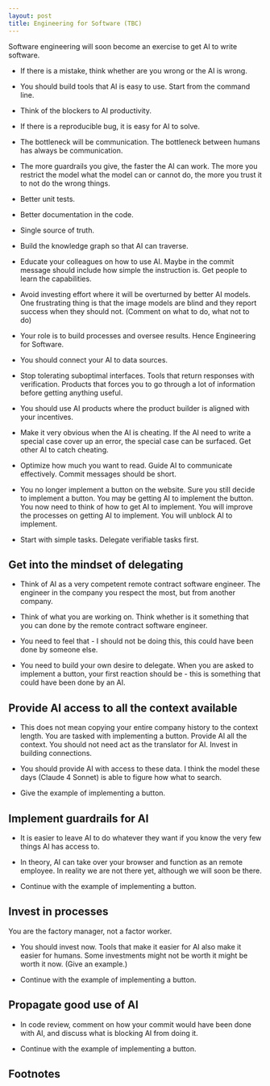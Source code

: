 ```yaml
---
layout: post
title: Engineering for Software (TBC)
---
```


Software engineering will soon become an exercise to get AI to write software.

- If there is a mistake, think whether are you wrong or the AI is wrong.

- You should build tools that AI is easy to use. Start from the command line.

- Think of the blockers to AI productivity.

- If there is a reproducible bug, it is easy for AI to solve.

- The bottleneck will be communication. The bottleneck between humans has always be communication.

- The more guardrails you give, the faster the AI can work. The more you restrict the model what the model can or cannot do, the more you trust it to not do the wrong things.

- Better unit tests.

- Better documentation in the code.

- Single source of truth.

- Build the knowledge graph so that AI can traverse.

- Educate your colleagues on how to use AI. Maybe in the commit message should include how simple the instruction is. Get people to learn the capabilities.

- Avoid investing effort where it will be overturned by better AI models. One frustrating thing is that the image models are blind and they report success when they should not. (Comment on what to do, what not to do)

- Your role is to build processes and oversee results. Hence Engineering for Software.

- You should connect your AI to data sources.

- Stop tolerating suboptimal interfaces. Tools that return responses with verification. Products that forces you to go through a lot of information before getting anything useful.

- You should use AI products where the product builder is aligned with your incentives.

- Make it very obvious when the AI is cheating. If the AI need to write a special case cover up an error, the special case can be surfaced. Get other AI to catch cheating.

- Optimize how much you want to read. Guide AI to communicate effectively. Commit messages should be short.

- You no longer implement a button on the website. Sure you still decide to implement a button. You may be getting AI to implement the button. You now need to think of how to get AI to implement. You will improve the processes on getting AI to implement. You will unblock AI to implement.

- Start with simple tasks. Delegate verifiable tasks first.




## Get into the mindset of delegating

- Think of AI as a very competent remote contract software engineer. The engineer in the company you respect the most, but from another company.

- Think of what you are working on. Think whether is it something that you can done by the remote contract software engineer.

- You need to feel that - I should not be doing this, this could have been done by someone else.

- You need to build your own desire to delegate. When you are asked to implement a button, your first reaction should be - this is something that could have been done by an AI.




## Provide AI access to all the context available

- This does not mean copying your entire company history to the context length. You are tasked with implementing a button. Provide AI all the context. You should not need act as the translator for AI. Invest in building connections.

- You should provide AI with access to these data. I think the model these days (Claude 4 Sonnet) is able to figure how what to search.

- Give the example of implementing a button.



## Implement guardrails for AI

- It is easier to leave AI to do whatever they want if you know the very few things AI has access to.

- In theory, AI can take over your browser and function as an remote employee. In reality we are not there yet, although we will soon be there.

- Continue with the example of implementing a button.



## Invest in processes

You are the factory manager, not a factor worker.

- You should invest now. Tools that make it easier for AI also make it easier for humans. Some investments might not be worth it might be worth it now. (Give an example.)

- Continue with the example of implementing a button.



## Propagate good use of AI

- In code review, comment on how your commit would have been done with AI, and discuss what is blocking AI from doing it.

- Continue with the example of implementing a button.




## Footnotes
